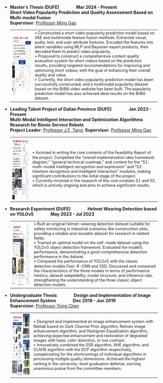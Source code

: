 - **Master’s Thesis (DUFE)** &nbsp;&nbsp;&nbsp;&nbsp;&nbsp;&nbsp;&nbsp;&nbsp;&nbsp;&nbsp;&nbsp;&nbsp; **Mar 2024 - Present**  
  **Short Video Popularity Prediction and Quality Assessment Based on Multi-modal Fusion**  
  **Supervisor:** [Professor Ming Gao](https://scholar.google.com/citations?user=GKptKm8AAAAJ&hl=zh-CN&oi=ao)  

  <table>
  <tr>
  <td><img src="static/assets/img/graducation_thesis.png" width="260" height="200" style="margin-right: 15px;"/></td>
  <td style="font-size: 0.9em; line-height: 1.2em;">
  • Constructed a short video popularity prediction model based on VAE and multimodal feature fusion methods. Extracted visual, audio, text, and user attribute features. Encoded the features into latent variables using MLP and Bayesian expert products, then decoded them to predict video popularity.<br>
  • Proposed to construct a comprehensive content quality evaluation system for short videos based on the prediction results, providing targeted recommendations for improving and optimizing short videos, with the goal of enhancing their overall quality and value.<br>
  • Currently, the short video popularity prediction model has been successfully constructed, and a multimodal popularity dataset based on the BiiBili video website has been built. The popularity prediction model has also achieved ideal results on the BiiBili dataset.  
  </td>
  </tr>
  </table>

- **Leading Talent Project of Dalian Province (DUFE)** &nbsp;&nbsp;&nbsp;&nbsp;&nbsp;&nbsp;&nbsp;&nbsp;&nbsp;&nbsp;&nbsp;&nbsp; **Jan 2023 - Present**  
  **Multi-Modal Intelligent Interaction and Optimization Algorithms Research for Bionic Service Robots**  
  **Project Leader:** [Professor J.F. Tang](https://xueshu.baidu.com/scholarID/CN-BU734BVJ); **Supervisor:** [Professor Ming Gao](https://scholar.google.com/citations?user=GKptKm8AAAAJ&hl=zh-CN&oi=ao)  

  <table>
  <tr>
  <td><img src="static/assets/img/multimodel_service_robots.png" width="260" height="200" style="margin-right: 15px;"/></td>
  <td style="font-size: 0.9em; line-height: 1.2em;">
  • Assisted in writing the core contents of the Feasibility Report of the project. Completed the “overall implementation idea framework diagram,” “general technical roadmap,” and content for the “S1: multi-modal intelligent recognition and expression” and “S2: intention recognition and intelligent interaction” modules, making significant contributions to the initial stage of the project.<br>
  • Currently involved in the research of the core modules S1 and S2, which is actively ongoing and aims to achieve significant results.  
  </td>
  </tr>
  </table>

- **Research Experiment (DUFE)** &nbsp;&nbsp;&nbsp;&nbsp;&nbsp;&nbsp;&nbsp;&nbsp;&nbsp;&nbsp;&nbsp;&nbsp; **Helmet Wearing Detection based on YOLOv5** &nbsp;&nbsp;&nbsp;&nbsp;&nbsp;&nbsp;&nbsp;&nbsp;&nbsp;&nbsp;&nbsp;&nbsp; **May 2023 - Jul 2023**  

  <table>
  <tr>
  <td><img src="static/assets/img/YOLOV5.png" width="260" height="200" style="margin-right: 15px;"/></td>
  <td style="font-size: 0.9em; line-height: 1.2em;">
  • Built an original helmet-wearing detection dataset suitable for safety monitoring in industrial scenarios like construction sites, providing a reliable and reusable dataset for research in related fields.<br>
  • Trained an optimal model on the self-made dataset using the YOLOv5 object detection framework. Evaluated the model’s performance, demonstrating a good comprehensive detection performance in the dataset.<br>
  • Compared the performance of YOLOv5 with the classic detection models Fast-R-CNN and SSD. Discussed and compared the characteristics of the three models in terms of performance metrics, dataset adaptability, model structure, and inference rate, strengthening the understanding of the three classic object detection models.  
  </td>
  </tr>
  </table>

- **Undergraduate Thesis** &nbsp;&nbsp;&nbsp;&nbsp;&nbsp;&nbsp;&nbsp;&nbsp;&nbsp;&nbsp;&nbsp;&nbsp; **Design and Implementation of Image Enhancement System** &nbsp;&nbsp;&nbsp;&nbsp;&nbsp;&nbsp;&nbsp;&nbsp;&nbsp;&nbsp;&nbsp;&nbsp; **Dec 2018 - Jun 2019**  
  **Supervisor:** [Professor Yong Chen](https://xueshu.baidu.com/scholarID/CN-BB74F05J?site=xueshu_ri)  

  <table>
  <tr>
  <td><img src="static/assets/img/undergraducate_thesis.png" width="260" height="200" style="margin-right: 15px;"/></td>
  <td style="font-size: 0.9em; line-height: 1.2em;">
  • Designed and implemented an image enhancement system with Matlab based on Dark Channel Prior algorithm, Retinex image enhancement algorithm, and Histogram Equalization algorithm, achieving expected enhancement and restoration of degraded images with haze, color distortion, or low contrast.<br>
  • Innovatively combined the SSR algorithm, AHE algorithm, and CLAHE algorithm with the DCP algorithm respectively, compensating for the shortcomings of individual algorithms in processing multiple quality dimensions. Achieved the highest ranking in the university-level graduation defense, earning unanimous praise from the committee members.  
  </td>
  </tr>
  </table>

